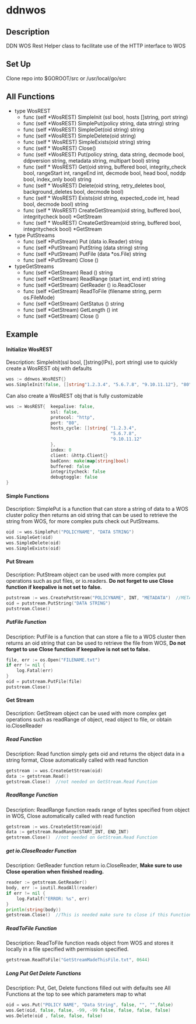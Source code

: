 # ddnwos #
## Description ##
DDN WOS Rest Helper class to facilitate use of the HTTP interface to WOS
## Set Up ##
Clone repo into $GOROOT/src or /usr/local/go/src
## All Functions ##
* type WosREST
  * func (self *WosREST) SimpleInit (ssl bool, hosts []string, port string)
  * func (self *WosREST) SimplePut(policy string, data string) string
  * func (self *WosREST) SimpleGet(oid string) string
  * func (self *WosREST) SimpleDelete(oid string)
  * func (self * WosREST) SimpleExists(oid string) string
  * func (self * WosREST) Close()
  * func (self *WosREST) Put(policy string, data string, decmode bool, ddpversion string, metadata string, multipart bool) string
  * func (self * WosREST) Get(oid string, buffered bool, integrity_check bool, rangeStart int, rangeEnd int, decmode bool, head bool, noddp bool, index_only bool) string
  * func (self * WosREST) Delete(oid string, retry_deletes bool, background_deletes bool, decmode bool)
  * func (self * WosREST) Exists(oid string, expected_code int, head bool, decmode bool) string
  * func (self * WosREST) CreateGetStream(oid string, buffered bool, integritycheck bool) *GetStream
  * func (self * WosREST) CreateGetStream(oid string, buffered bool, integritycheck bool) *GetStream
* type PutStreams
  * func (self *PutStream) Put (data io.Reader) string
  * func (self *PutStream) PutString (data string) string
  * func (self *PutStream) PutFile (data *os.File) string
  * func (self *PutStream) Close ()
* typeGetStreams
  * func (self *GetStream) Read () string
  * func (self *GetStream) ReadRange (start int, end int) string
  * func (self *GetStream) GetReader () io.ReadCloser
  * func (self *GetStream) ReadToFile (filename string, perm os.FileMode)
  * func (self *GetStream) GetStatus () string
  * func (self *GetStream) GetLength () int
  * func (self *GetStream) Close ()

## Example ##
#### Initialize WosREST ####
Description: SimpleInit(ssl bool, []string{IPs}, port string)
use to quickly create a WosREST obj with defaults
``` go
wos := ddnwos.WosREST{}
wos.SimpleInit(false, []string"1.2.3.4", "5.6.7.8", "9.10.11.12"}, "80")
```
Can also create a WosREST obj that is fully customizable
``` go
wos := WosREST{  keepalive: false,
                 ssl: false,
                 protocol: "http",
                 port: "80",
                 hosts_cycle: []string{ "1.2.3.4",
                                        "5.6.7.8",
                                        "9.10.11.12"
                 },
                 index: 0
                 client: &http.Client{}
                 badConn: make(map[string]bool)
                 buffered: false
                 integritycheck: false
                 debugtoggle: false
}
```
#### Simple Functions ####
Description: SimplePut is a function that can store a string of data to a WOS cluster policy then returns an oid string that can be used to retrieve the string from WOS, for more complex puts check out PutStreams.
``` go       
oid := wos.SimplePut("POLICYNAME", "DATA STRING")
wos.SimpleGet(oid)
wos.SimpleDelete(oid)
wos.SimpleExists(oid)
```
#### Put Stream ####
Description: PutStream object can be used with more complex put operations such as put files, or io.readers. **Do not forget to use Close function if keepalive is not set to false.**
``` go 
putstream := wos.CreatePutStream("POLICYNAME", INT, "METADATA")  //METADATA can be an empty string
oid = putstream.PutString("DATA STRING")
putstream.Close()
```
##### PutFile Function #####
Description: PutFile is a function that can store a file to a WOS cluster then returns an oid string that can be used to retrieve the file from WOS, **Do not forget to use Close function if keepalive is not set to false.**
``` go 
file, err := os.Open("FILENAME.txt")
if err != nil {
    log.Fatal(err)
}
oid = putstream.PutFile(file)
putstream.Close()
```
#### Get Stream ####
Description: GetStream object can be used with more complex get operations such as readRange of object, read object to file, or obtain io.CloseReader 
##### Read Function #####
Description: Read function simply gets oid and returns the object data in a string format, Close automatically called with read function
``` go 
getstream := wos.CreateGetStream(oid)
data := getstream.Read()
getstream.Close()  //not needed on GetStream.Read Function 
```

##### ReadRange Function #####
Description: ReadRange function reads range of bytes specified from object in WOS, Close automatically called with read function
``` go 
getstream := wos.CreateGetStream(oid)
data := getstream.ReadRange(START_INT, END_INT)
getstream.Close()  //not needed on GetStream.Read Function 
```

##### get io.CloseReader Function #####
Description: GetReader function return io.CloseReader, **Make sure to use Close operation when finished reading.**
``` go 
reader := getstream.GetReader()
body, err := ioutil.ReadAll(reader)
if err != nil {
    log.Fatalf("ERROR: %s", err)
}
println(string(body))
getstream.Close()  //This is needed make sure to close if this Function is used
```

##### ReadToFile Function #####
Description: ReadToFile function reads object from WOS and stores it locally in a file specified with permission specified.
``` go 
getstream.ReadToFile("GetStreamMadeThisFile.txt", 0644)
```

 ##### Long Put Get Delete Functions #####
 Description: Put, Get, Delete functions filled out with defaults see All Functions at the top to see which parameters map to what
 ``` go 
oid = wos.Put("POLICY NAME", "Data String", false, "", "",false)
wos.Get(oid, false, false, -99, -99 false, false, false, false)
wos.Delete(oid , false, false, false)
```

